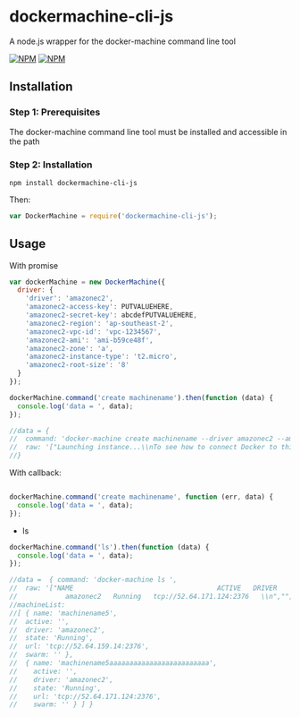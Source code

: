 # dockermachine-cli-js
A node.js wrapper for the docker-machine command line tool

[![NPM](https://nodei.co/npm/dockermachine-cli-js.png?downloads=true&downloadRank=true)](https://nodei.co/npm/dockermachine-cli-js/)
[![NPM](https://nodei.co/npm-dl/dockermachine-cli-js.png?months=6&height=3)](https://nodei.co/npm/dockermachine-cli-js/)

## Installation

### Step 1: Prerequisites

The docker-machine command line tool must be installed and accessible in the path

### Step 2: Installation
    
    npm install dockermachine-cli-js
    
Then:

```js
var DockerMachine = require('dockermachine-cli-js');
```

## Usage

With promise

```js
var dockerMachine = new DockerMachine({
  driver: {
    'driver': 'amazonec2',
    'amazonec2-access-key': PUTVALUEHERE,
    'amazonec2-secret-key': abcdefPUTVALUEHERE,
    'amazonec2-region': 'ap-southeast-2',
    'amazonec2-vpc-id': 'vpc-1234567',
    'amazonec2-ami': 'ami-b59ce48f',
    'amazonec2-zone': 'a',
    'amazonec2-instance-type': 't2.micro',
    'amazonec2-root-size': '8'
  }
});

dockerMachine.command('create machinename').then(function (data) {
  console.log('data = ', data); 
});

//data = {
//  command: 'docker-machine create machinename --driver amazonec2 --amazonec2-access-key PUTVALUEHERE --amazonec2-secret-key abcdefPUTVALUEHERE --amazonec2-region ap-southeast-2 --amazonec2-vpc-id vpc-1234567 --amazonec2-ami ami-b59ce48f --amazonec2-zone a --amazonec2-instance-type t2.micro --amazonec2-root-size 8 ',
//  raw: '["Launching instance...\\nTo see how to connect Docker to this machine, run: docker-machine env machinename\\n",""]'
//}

```

With callback:

```js

dockerMachine.command('create machinename', function (err, data) {
  console.log('data = ', data);
});

```

* ls

```js
dockerMachine.command('ls').then(function (data) {
  console.log('data = ', data); 
});

//data =  { command: 'docker-machine ls ',
//  raw: '["NAME                                    ACTIVE   DRIVER      STATE     URL                        SWARM\\nmachinename5                                     amazonec2   Running   tcp://52.64.159.14:2376     \\nmachinename5
//            amazonec2   Running   tcp://52.64.171.124:2376   \\n",""]',
//machineList:
//[ { name: 'machinename5',
//  active: '',
//  driver: 'amazonec2',
//  state: 'Running',
//  url: 'tcp://52.64.159.14:2376',
//  swarm: '' },
//  { name: 'machinename5aaaaaaaaaaaaaaaaaaaaaaaaa',
//    active: '',
//    driver: 'amazonec2',
//    state: 'Running',
//    url: 'tcp://52.64.171.124:2376',
//    swarm: '' } ] }
